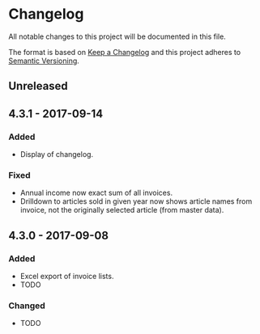 # Changelog
All notable changes to this project will be documented in this file.

The format is based on [Keep a Changelog](http://keepachangelog.com/en/1.0.0/) and this project adheres to [Semantic Versioning](http://semver.org/spec/v2.0.0.html).

## Unreleased

## 4.3.1 - 2017-09-14
### Added

- Display of changelog.

### Fixed

- Annual income now exact sum of all invoices.
- Drilldown to articles sold in given year now shows article names from invoice, not the originally selected article (from master data).

## 4.3.0 - 2017-09-08
### Added
- Excel export of invoice lists.
- TODO

### Changed
- TODO
